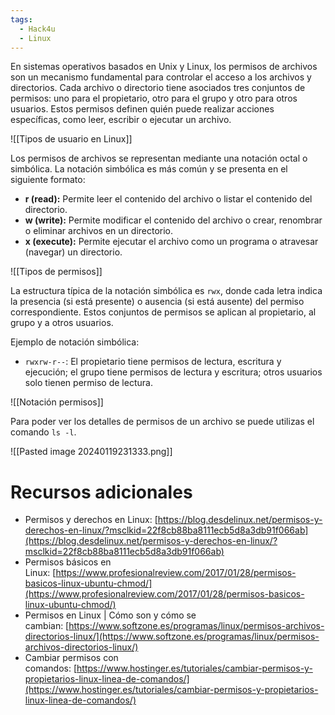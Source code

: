 ```yaml
---
tags:
  - Hack4u
  - Linux
---
```

  
En sistemas operativos basados en Unix y Linux, los permisos de archivos son un mecanismo fundamental para controlar el acceso a los archivos y directorios. Cada archivo o directorio tiene asociados tres conjuntos de permisos: uno para el propietario, otro para el grupo y otro para otros usuarios. Estos permisos definen quién puede realizar acciones específicas, como leer, escribir o ejecutar un archivo.

![[Tipos de usuario en Linux]]

Los permisos de archivos se representan mediante una notación octal o simbólica. La notación simbólica es más común y se presenta en el siguiente formato:

- **r (read):** Permite leer el contenido del archivo o listar el contenido del directorio.
- **w (write):** Permite modificar el contenido del archivo o crear, renombrar o eliminar archivos en un directorio.
- **x (execute):** Permite ejecutar el archivo como un programa o atravesar (navegar) un directorio.

![[Tipos de permisos]]


La estructura típica de la notación simbólica es `rwx`, donde cada letra indica la presencia (si está presente) o ausencia (si está ausente) del permiso correspondiente. Estos conjuntos de permisos se aplican al propietario, al grupo y a otros usuarios.

Ejemplo de notación simbólica:

- `rwxrw-r--`: El propietario tiene permisos de lectura, escritura y ejecución; el grupo tiene permisos de lectura y escritura; otros usuarios solo tienen permiso de lectura.

![[Notación permisos]]

Para poder ver los detalles de permisos de un archivo se puede utilizas el comando `ls -l`.


![[Pasted image 20240119231333.png]]




# Recursos adicionales

- Permisos y derechos en Linux: [https://blog.desdelinux.net/permisos-y-derechos-en-linux/?msclkid=22f8cb88ba8111ecb5d8a3db91f066ab](https://blog.desdelinux.net/permisos-y-derechos-en-linux/?msclkid=22f8cb88ba8111ecb5d8a3db91f066ab)
- Permisos básicos en Linux: [https://www.profesionalreview.com/2017/01/28/permisos-basicos-linux-ubuntu-chmod/](https://www.profesionalreview.com/2017/01/28/permisos-basicos-linux-ubuntu-chmod/)
- Permisos en Linux | Cómo son y cómo se cambian: [https://www.softzone.es/programas/linux/permisos-archivos-directorios-linux/](https://www.softzone.es/programas/linux/permisos-archivos-directorios-linux/)
- Cambiar permisos con comandos: [https://www.hostinger.es/tutoriales/cambiar-permisos-y-propietarios-linux-linea-de-comandos/](https://www.hostinger.es/tutoriales/cambiar-permisos-y-propietarios-linux-linea-de-comandos/)
